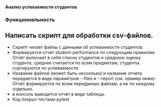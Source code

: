 #### Анализ успеваемости студентов
### Функциональность
## Написать скрипт для обработки csv-файлов.
* Скрипт читает файлы с данными об успеваемости студентов.
* Формируется отчет student-performance по следующим правилам:  Отчёт включает в себя список студентов и среднюю оценку студента, среднее считается по всем предметам, студенты сортируются по успеваемости.
* Название файлов (может быть несколько) и название отчета передается в виде параметров --files и --report (см. пример ниже). Отчёт формируется по всем переданных файлам, а не по каждому отдельно.
* в консоль выводится отчёт в виде таблицы.
* Код покрыт тестами pytest




